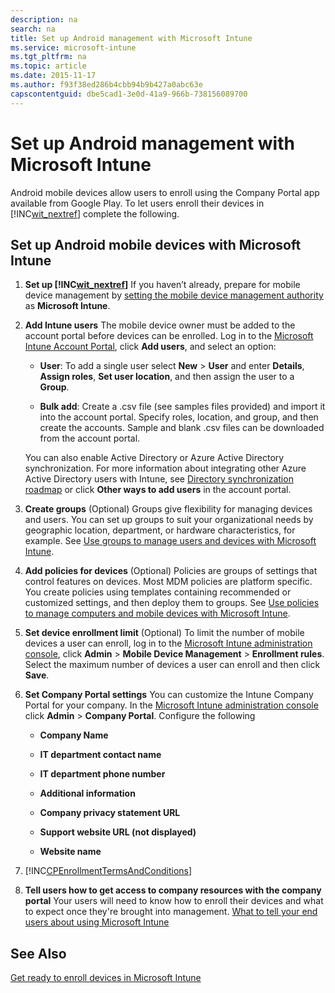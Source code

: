 ```yaml
---
description: na
search: na
title: Set up Android management with Microsoft Intune
ms.service: microsoft-intune
ms.tgt_pltfrm: na
ms.topic: article
ms.date: 2015-11-17
ms.author: f93f38ed286b4cbb94b9b427a0abc63e
capscontentguid: dbe5cad1-3e0d-41a9-966b-738156089700
---
```

# Set up Android management with Microsoft Intune
Android mobile devices allow users to enroll using the Company Portal app available from Google Play. To let users enroll their devices in [!INC[wit_nextref](../Token/wit_nextref_md.md)] complete the following.

## Set up Android mobile devices with Microsoft Intune

1. **Set up [!INC[wit_nextref](../Token/wit_nextref_md.md)]**
   If you haven’t already, prepare for mobile device management by  [setting the mobile device management authority](https://technet.microsoft.com/library/mt346013.aspx) as **Microsoft Intune**.

2. **Add Intune users**
   The mobile device owner must be added to the account portal before devices can be enrolled. Log in to the [Microsoft Intune Account Portal](http://go.microsoft.com/fwlink/?LinkId=698854), click **Add users**, and select an option:

   - **User**: To add a single user select **New** &gt; **User** and enter **Details**, **Assign roles**, **Set user location**, and then assign the user to a **Group**.

   - **Bulk add**: Create a .csv file (see samples files provided) and import it into the account portal. Specify roles, location, and group, and then create the accounts. Sample and blank .csv files can be downloaded from the account portal.

   You can also enable Active Directory or Azure Active Directory synchronization. For more information about integrating other Azure Active Directory users with Intune, see [Directory synchronization roadmap](http://go.microsoft.com/fwlink/?LinkId=511540) or click **Other ways to add users** in the account portal.

3. **Create groups**  (Optional)
   Groups give flexibility for managing devices and users. You can set up groups to suit your organizational needs by geographic location, department, or hardware characteristics, for example.   See [Use groups to manage users and devices with Microsoft Intune](../Topic/Use_groups_to_manage_users_and_devices_with_Microsoft_Intune.md).

4. **Add policies for devices** (Optional)
   Policies are groups of settings that control features on devices. Most MDM policies are platform specific. You create policies using templates  containing recommended or customized settings, and then deploy them to groups. See [Use policies to manage computers and mobile devices with Microsoft Intune](../Topic/Use_policies_to_manage_computers_and_mobile_devices_with_Microsoft_Intune.md).

5. **Set device enrollment limit** (Optional) 
   To limit the number of mobile devices a user can enroll, log in to the [Microsoft Intune administration console](http://manage.microsoft.com), click **Admin** &gt; **Mobile Device Management** &gt; **Enrollment rules**. Select the maximum number of devices a user can enroll and then click **Save**.

6. **Set Company Portal settings** 
    You can customize the Intune Company Portal for your company. In the [Microsoft Intune administration console](http://manage.microsoft.com) click **Admin** &gt; **Company Portal**. Configure the following

   - **Company Name**

   - **IT department contact name**

   - **IT department phone number**

   - **Additional information**

   - **Company privacy statement URL**

   - **Support website URL (not displayed)**

   - **Website name**

7. [!INC[CPEnrollmentTermsAndConditions](../Token/CPEnrollmentTermsAndConditions_md.md)]

8. **Tell users how to get access to company resources with the company portal**
   Your users will need to know how to enroll their devices and what to expect once they're brought into management. [What to tell your end users about using Microsoft Intune](../Topic/What_to_tell_your_end_users_about_using_Microsoft_Intune.md)

## See Also
[Get ready to enroll devices in Microsoft Intune](../Topic/Get_ready_to_enroll_devices_in_Microsoft_Intune.md)


